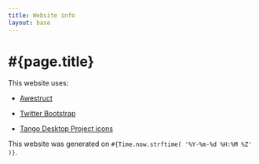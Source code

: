```yaml
---
title: Website info
layout: base
---
```


# #{page.title}

This website uses:

* [Awestruct](http://awestruct.org/)

* [Twitter Bootstrap](http://twitter.github.com/bootstrap)

* [Tango Desktop Project icons](http://tango.freedesktop.org)

This website was generated on `#{Time.now.strftime( '%Y-%m-%d %H:%M %Z' )}`.
